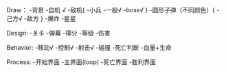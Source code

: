 Draw：
-背景
-自机 √
-敌机{
  -小兵
  -一般√
  -boss√
 }
-圆形子弹（不同颜色）{
  -己方√
  -敌方
 }
-爆炸
-星星

Design:
-关卡
-弹幕
-得分
-等级
-伤害

Behavior:
-移动√
-控制√
-射击√
-碰撞
-死亡判断
-血量+生命

Process:
-开始界面
-主界面(loop)
-死亡界面
-胜利界面
